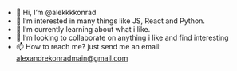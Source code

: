 - 👋 Hi, I’m @alekkkkonrad
- 👀 I’m interested in many things like JS, React and Python.
- 🌱 I’m currently learning about what i like.
- 💞️ I’m looking to collaborate on anything i like and find interesting
- 📫 How to reach me? just send me an email: alexandrekonradmain@gmail.com
